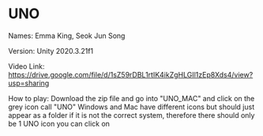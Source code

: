 # UNO

Names: Emma King, Seok Jun Song

Version: Unity 2020.3.21f1

Video Link: https://drive.google.com/file/d/1sZ59rDBL1rtIK4ikZgHLGIl1zEp8Xds4/view?usp=sharing

How to play:
  Download the zip file and go into "UNO_MAC" and click on the grey icon call "UNO"
  Windows and Mac have different icons but should just appear as a folder if it is not the correct system, 
  therefore there should only be 1 UNO icon you can click on
    
